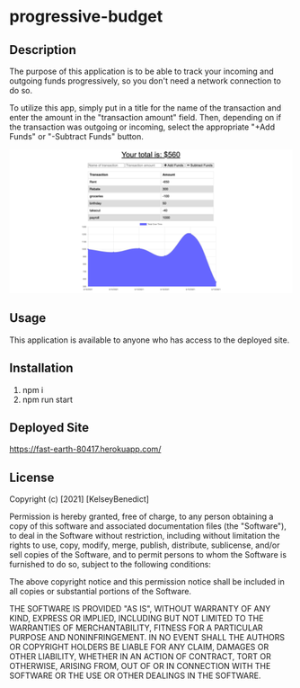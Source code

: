 # progressive-budget

## Description
The purpose of this application is to be able to track your incoming and outgoing funds progressively, so you don't need a network connection to do so. 

To utilize this app, simply put in a title for the name of the transaction and enter the amount in the "transaction amount" field. Then, depending on if the transaction was outgoing or incoming, select the appropriate "+Add Funds" or "-Subtract Funds" button. 

![Budget Tracker](budgetTracker.png)

## Usage
This application is available to anyone who has access to the deployed site. 

## Installation

1. npm i
2. npm run start

## Deployed Site

https://fast-earth-80417.herokuapp.com/

## License

Copyright (c) [2021] [KelseyBenedict]

Permission is hereby granted, free of charge, to any person obtaining a copy
of this software and associated documentation files (the "Software"), to deal
in the Software without restriction, including without limitation the rights
to use, copy, modify, merge, publish, distribute, sublicense, and/or sell
copies of the Software, and to permit persons to whom the Software is
furnished to do so, subject to the following conditions:

The above copyright notice and this permission notice shall be included in all
copies or substantial portions of the Software.

THE SOFTWARE IS PROVIDED "AS IS", WITHOUT WARRANTY OF ANY KIND, EXPRESS OR
IMPLIED, INCLUDING BUT NOT LIMITED TO THE WARRANTIES OF MERCHANTABILITY,
FITNESS FOR A PARTICULAR PURPOSE AND NONINFRINGEMENT. IN NO EVENT SHALL THE
AUTHORS OR COPYRIGHT HOLDERS BE LIABLE FOR ANY CLAIM, DAMAGES OR OTHER
LIABILITY, WHETHER IN AN ACTION OF CONTRACT, TORT OR OTHERWISE, ARISING FROM,
OUT OF OR IN CONNECTION WITH THE SOFTWARE OR THE USE OR OTHER DEALINGS IN THE
SOFTWARE.